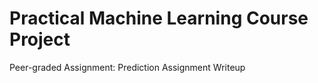 # Practical Machine Learning Course Project #

Peer-graded Assignment: Prediction Assignment Writeup
